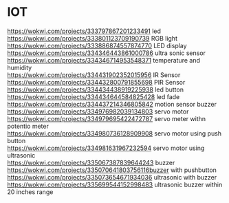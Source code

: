 # IOT
https://wokwi.com/projects/333797867201233491    led<br>
https://wokwi.com/projects/333801123709190739  RGB light<br>
https://wokwi.com/projects/333886874557874770  LED display <br>
https://wokwi.com/projects/334346443861000786 ultra sonic sensor<br>
https://wokwi.com/projects/334346714953548371 temperature and humidity<br>
https://wokwi.com/projects/334431902352015956 IR Sensor<br>
https://wokwi.com/projects/334432800791855698 PIR Sensor <br>
https://wokwi.com/projects/334434438919225938 led button <br>
https://wokwi.com/projects/334434644584825428 led fade <br>
https://wokwi.com/projects/334437214346805842 motion sensor buzzer<br>
https://wokwi.com/projects/334976982039134803 servo motor<br>
https://wokwi.com/projects/334979695422472787 servo meter withn potentio meter<br>
https://wokwi.com/projects/334980736128909908 servo motor using push button<br>
https://wokwi.com/projects/334981631967232594 servo motor using ultrasonic<br>
https://wokwi.com/projects/335067387839644243 buzzer<br>
https://wokwi.com/projects/335070641803756116buzzer with pushbutton<br>
https://wokwi.com/projects/335073654671934036 ultrasonic with buzzer<br>
https://wokwi.com/projects/335699544152998483 ultrasonic buzzer within 20 inches range<br>

